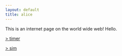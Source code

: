 ```yaml
---
layout: default
title: alice
---
```


This is an internet page on the world wide web! Hello.

[> timer](/timer/)

[> sim](/sim/)
